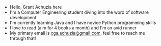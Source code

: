 - Hello, Grant Achuzia here
- I'm a Computer Engineering student diving into the word of software development
- I'm currently learning Java and I have novice Python programming skills
- I love to read (aim for 4 books a month) and I'm an avid runner
- My primary email is cga.achuzia@gmail.com, feel free to reach me through that!


<!---
GAchuzia/GAchuzia is a ✨ special ✨ repository because its `README.md` (this file) appears on your GitHub profile.
You can click the Preview link to take a look at your changes.
--->
